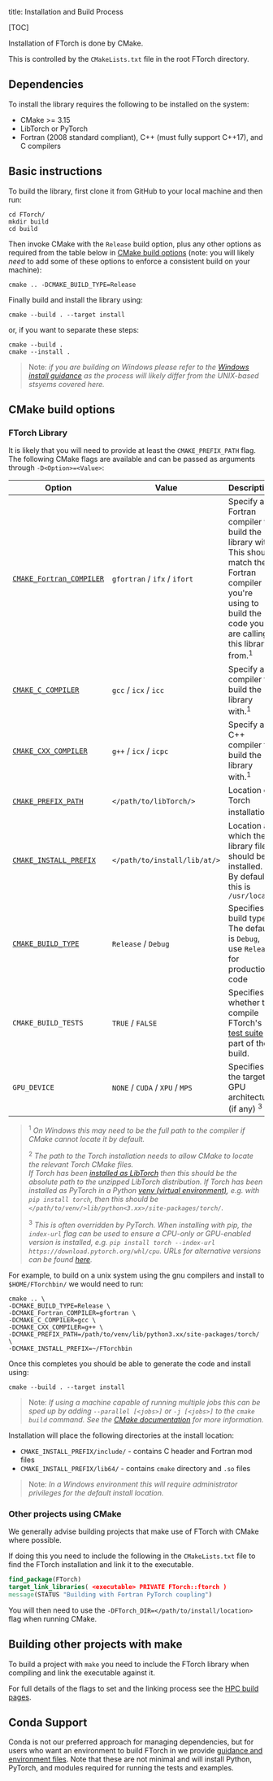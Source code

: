 title: Installation and Build Process

[TOC]

Installation of FTorch is done by CMake.

This is controlled by the `CMakeLists.txt` file in the root FTorch directory.

## Dependencies

To install the library requires the following to be installed on the system:

- CMake >= 3.15
- LibTorch or PyTorch
- Fortran (2008 standard compliant), C++ (must fully support C++17), and C compilers


## Basic instructions

To build the library, first clone it from GitHub to your local machine and then run:
```
cd FTorch/
mkdir build
cd build
```

Then invoke CMake with the `Release` build option, plus any other options as required
from the table below in [CMake build options](#cmake-build-options)
(note: you will likely _need_ to add some of these options to enforce a consistent
build on your machine):
```
cmake .. -DCMAKE_BUILD_TYPE=Release
```

Finally build and install the library using:
```
cmake --build . --target install
```
or, if you want to separate these steps:
```
cmake --build .
cmake --install .
```

> Note: _if you are building on Windows please refer to the
> [Windows install guidance](page/troubleshooting.html#windows) as the process will
> likely differ from the UNIX-based stsyems covered here._

## CMake build options

### FTorch Library

It is likely that you will need to provide at least the `CMAKE_PREFIX_PATH` flag.  
The following CMake flags are available and can be passed as arguments through `-D<Option>=<Value>`:

| Option                                                                                            | Value                        | Description                                                   |
| ------------------------------------------------------------------------------------------------- | ---------------------------- | --------------------------------------------------------------|
| [`CMAKE_Fortran_COMPILER`](https://cmake.org/cmake/help/latest/variable/CMAKE_LANG_COMPILER.html) | `gfortran` / `ifx` / `ifort` | Specify a Fortran compiler to build the library with. This should match the Fortran compiler you're using to build the code you are calling this library from.<sup>1</sup>        |
| [`CMAKE_C_COMPILER`](https://cmake.org/cmake/help/latest/variable/CMAKE_LANG_COMPILER.html)       | `gcc` / `icx` / `icc`        | Specify a C compiler to build the library with.<sup>1</sup>                |
| [`CMAKE_CXX_COMPILER`](https://cmake.org/cmake/help/latest/variable/CMAKE_LANG_COMPILER.html)     | `g++` / `icx` / `icpc`       | Specify a C++ compiler to build the library with.<sup>1</sup>              |
| [`CMAKE_PREFIX_PATH`](https://cmake.org/cmake/help/latest/variable/CMAKE_PREFIX_PATH.html)        | `</path/to/libTorch/>`       | Location of Torch installation<sup>2</sup>                    |
| [`CMAKE_INSTALL_PREFIX`](https://cmake.org/cmake/help/latest/variable/CMAKE_INSTALL_PREFIX.html)  | `</path/to/install/lib/at/>` | Location at which the library files should be installed. By default this is `/usr/local` |
| [`CMAKE_BUILD_TYPE`](https://cmake.org/cmake/help/latest/variable/CMAKE_BUILD_TYPE.html)          | `Release` / `Debug`          | Specifies build type. The default is `Debug`, use `Release` for production code|
| `CMAKE_BUILD_TESTS`                                                                               | `TRUE` / `FALSE`             | Specifies whether to compile FTorch's [test suite](testing.html) as part of the build. |
| `GPU_DEVICE` | `NONE` / `CUDA` / `XPU` / `MPS` | Specifies the target GPU architecture (if any) <sup>3</sup> |



> <sup>1</sup> _On Windows this may need to be the full path to the compiler if CMake
> cannot locate it by default._
>
> <sup>2</sup> _The path to the Torch installation needs to allow CMake to locate the relevant Torch CMake files.  
>       If Torch has been [installed as LibTorch](https://pytorch.org/cppdocs/installing.html)
>       then this should be the absolute path to the unzipped LibTorch distribution.
>       If Torch has been installed as PyTorch in a Python [venv (virtual environment)](https://docs.python.org/3/library/venv.html),
>       e.g. with `pip install torch`, then this should be `</path/to/venv/>lib/python<3.xx>/site-packages/torch/`._
>
> <sup>3</sup> _This is often overridden by PyTorch. When installing with pip, the `index-url` flag can be used to ensure a CPU-only or GPU-enabled version is installed, e.g.
>       `pip install torch --index-url https://download.pytorch.org/whl/cpu`.
>       URLs for alternative versions can be found [here](https://pytorch.org/get-started/locally/)._

For example, to build on a unix system using the gnu compilers and install to `$HOME/FTorchbin/`
we would need to run:
```
cmake .. \
-DCMAKE_BUILD_TYPE=Release \
-DCMAKE_Fortran_COMPILER=gfortran \
-DCMAKE_C_COMPILER=gcc \
-DCMAKE_CXX_COMPILER=g++ \
-DCMAKE_PREFIX_PATH=/path/to/venv/lib/python3.xx/site-packages/torch/ \
-DCMAKE_INSTALL_PREFIX=~/FTorchbin
```

Once this completes you should be able to generate the code and install using:
```
cmake --build . --target install
```

> Note: _If using a machine capable of running multiple jobs this can be sped up by
> adding `--parallel [<jobs>]` or `-j [<jobs>]` to the `cmake build` command.
> See the [CMake documentation](https://cmake.org/cmake/help/latest/manual/cmake.1.html#cmdoption-cmake-build-j)
> for more information._

Installation will place the following directories at the install location:

* `CMAKE_INSTALL_PREFIX/include/` - contains C header and Fortran mod files
* `CMAKE_INSTALL_PREFIX/lib64/` - contains `cmake` directory and `.so` files

> Note: _In a Windows environment this will require administrator privileges for the default install location._


### Other projects using CMake

We generally advise building projects that make use of FTorch with CMake where possible.

If doing this you need to include the following in the `CMakeLists.txt` file to
find the FTorch installation and link it to the executable.

```CMake
find_package(FTorch)
target_link_libraries( <executable> PRIVATE FTorch::ftorch )
message(STATUS "Building with Fortran PyTorch coupling")
```

You will then need to use the `-DFTorch_DIR=</path/to/install/location>` flag
when running CMake.


## Building other projects with make

To build a project with `make` you need to include the FTorch library when compiling
and link the executable against it.

For full details of the flags to set and the linking process see the
[HPC build pages](page/hpc.html).


## Conda Support

Conda is not our preferred approach for managing dependencies, but for users who want
an environment to build FTorch in we provide [guidance and environment files](https://github.com/Cambridge-ICCS/FTorch/tree/main/conda).
Note that these are not minimal and will install Python, PyTorch, and modules required
for running the tests and examples.

